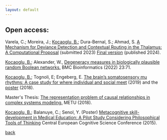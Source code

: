 ```yaml
---
layout: default
---
```


## Open access:

 Varela, C.; Moreira, J.; <ins>Kocaoglu, B.</ins>; Dura-Bernal, S.; Ahmad, S. [A Mechanism for Deviance Detection and Contextual Routing in the Thalamus: A Computational Proposal](https://twitter.com/joaovviitor/status/1591147838918234112?s=51&t=TSaX9LTfCeSobPN69A3XPw) (submitted 2023) [Final version](https://www.frontiersin.org/journals/neuroscience/articles/10.3389/fnins.2024.1359180/full) (published 2024).

<ins>Kocaoglu, B.</ins>; Alexander, W., [Degeneracy measures in biologically plausible random
Boolean networks.](https://bmcbioinformatics.biomedcentral.com/articles/10.1186/s12859-022-04601-5) BMC Bioinformatics (2022) 23:71.

<ins>Kocaoglu, B.</ins>; Tognoli, E; Engeberg, E. [The brain’s somatosensory mu rhythms: A case study for where individual and social meet](https://twitter.com/RealBrainTC/status/1106295377437822977) (2019) and the [poster](https://docs.google.com/presentation/d/1KutCPZRJ7NmVgz0tp3jDSG3klox0nYF5/edit?usp=drive_link&ouid=112227148199501336005&rtpof=true&sd=true) (2018).

Master's Thesis: [The representation problem of causal relationships in complex systems modeling.](https://open.metu.edu.tr/handle/11511/27364) METU (2018).


<ins>Kocaoglu, B.</ins>; Balanuye, C.; Senol, Y. (Poster) [Metacognitive skill-development in Medical Education: A Pilot Study
Considering Philosophical Tools of Thinking](https://www.cecog.eu/abstractbook_2015.pdf) Central European Cognitive Science Conference (2015).


[back](../index.md)
